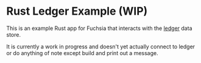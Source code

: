 Rust Ledger Example (WIP)
=======================================

This is an example Rust app for Fuchsia that interacts with the
[ledger](https://fuchsia.googlesource.com/ledger/) data store.

It is currently a work in progress and doesn't yet actually connect to ledger
or do anything of note except build and print out a message.
